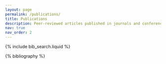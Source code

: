 ```yaml
---
layout: page
permalink: /publications/
title: Publications
description: Peer-reviewed articles published in journals and conference proceedings<br> <a href="https://scholar.google.com/citations?user=p5_1GbgAAAAJ&hl=en">Google Scholar</a>
nav: true
nav_order: 2
---
```


<!-- _pages/publications.md -->

<!-- Bibsearch Feature -->

{% include bib_search.liquid %}

<div class="publications">

{% bibliography %}

</div>
